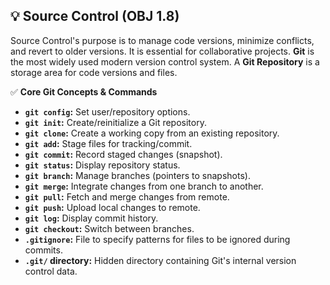 ## 💡 Source Control (OBJ 1.8)

Source Control's purpose is to manage code versions, minimize conflicts, and revert to older versions. It is essential for collaborative projects. **Git** is the most widely used modern version control system. A **Git Repository** is a storage area for code versions and files.

✅ **Core Git Concepts & Commands**
- **`git config`:** Set user/repository options.
- **`git init`:** Create/reinitialize a Git repository.
- **`git clone`:** Create a working copy from an existing repository.
- **`git add`:** Stage files for tracking/commit.
- **`git commit`:** Record staged changes (snapshot).
- **`git status`:** Display repository status.
- **`git branch`:** Manage branches (pointers to snapshots).
- **`git merge`:** Integrate changes from one branch to another.
- **`git pull`:** Fetch and merge changes from remote.
- **`git push`:** Upload local changes to remote.
- **`git log`:** Display commit history.
- **`git checkout`:** Switch between branches.
- **`.gitignore`:** File to specify patterns for files to be ignored during commits.
- **`.git/` directory:** Hidden directory containing Git's internal version control data.